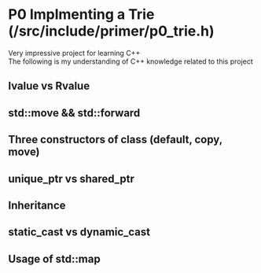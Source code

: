 # P0 Implmenting a Trie (/src/include/primer/p0_trie.h)

Very impressive project for learning C++ </br> 
The following is my understanding of C++ knowledge related to this project

## lvalue vs Rvalue


## std::move && std::forward

## Three constructors of class (default, copy, move)

## unique_ptr vs shared_ptr

## Inheritance

## static_cast vs dynamic_cast

## Usage of std::map